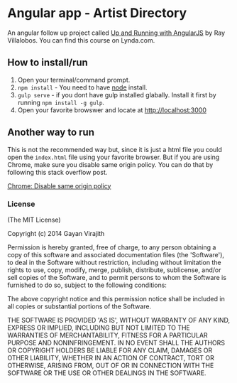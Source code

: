 # Angular app - Artist Directory

An angular follow up project called [Up and Running with AngularJS](http://www.lynda.com/AngularJS-tutorials/Up-Running-AngularJS/154414-2.html) 
by Ray Villalobos. You can find this course on Lynda.com.    

## How to install/run 

1. Open your terminal/command prompt.
2. `npm install` - You need to have [node](http://nodejs.org/) install.
3. `gulp serve` - if you dont have gulp installed glabally. Install it first by
running `npm install -g gulp`. 
4. Open your favorite browswer and locate at 
[http://localhost:3000](http://localhost:3000) 

## Another way to run 

This is not the recommended way but, since it is just a html file you could open 
the `index.html` file using your favorite browser. But if you are using Chrome, 
make sure you disable same origin policy. You can do that by following this 
stack overflow post.

[Chrome: Disable same origin policy](http://stackoverflow.com/questions/3102819/disable-same-origin-policy-in-chrome)

### License

(The MIT License)

Copyright (c) 2014 Gayan Virajith

Permission is hereby granted, free of charge, to any person obtaining a copy of this software and associated documentation files (the 'Software'), to deal in the Software without restriction, including without limitation the rights to use, copy, modify, merge, publish, distribute, sublicense, and/or sell copies of the Software, and to permit persons to whom the Software is furnished to do so, subject to the following conditions:

The above copyright notice and this permission notice shall be included in all copies or substantial portions of the Software.

THE SOFTWARE IS PROVIDED 'AS IS', WITHOUT WARRANTY OF ANY KIND, EXPRESS OR IMPLIED, INCLUDING BUT NOT LIMITED TO THE WARRANTIES OF MERCHANTABILITY, FITNESS FOR A PARTICULAR PURPOSE AND NONINFRINGEMENT. IN NO EVENT SHALL THE AUTHORS OR COPYRIGHT HOLDERS BE LIABLE FOR ANY CLAIM, DAMAGES OR OTHER LIABILITY, WHETHER IN AN ACTION OF CONTRACT, TORT OR OTHERWISE, ARISING FROM, OUT OF OR IN CONNECTION WITH THE SOFTWARE OR THE USE OR OTHER DEALINGS IN THE SOFTWARE.